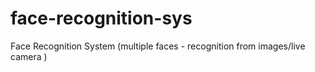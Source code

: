# face-recognition-sys
Face Recognition System (multiple faces - recognition from images/live camera )
